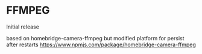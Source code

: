 # FFMPEG
Initial release


based on homebridge-camera-ffmpeg but modified platform for persist after restarts 
https://www.npmjs.com/package/homebridge-camera-ffmpeg
